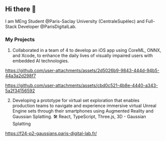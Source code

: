 ## Hi there 👋

I am MEng Student @Paris-Saclay University (CentraleSupélec) and Full-Stack Developer @ParisDigitalLab.

### My Projects

1. Collaborated in a team of 4 to develop an iOS app using CoreML, ONNX, and Xcode, to enhance the daily lives of visually impaired users with embedded AI technologies.




https://github.com/user-attachments/assets/2d5026b9-9843-444d-94b5-44a3a2d298f7


https://github.com/user-attachments/assets/cbd0c521-4b8e-4440-a343-5a2f34156592



2. Developing a prototype for virtual set exploration that enables production teams to navigate and experience immersive virtual Unreal Engine sets through their smartphones using Augmented Reality and Gaussian Splatting.
🛠️ React, TypeScript, Three.js, 3D - Gaussian Splatting


https://f24-p2-gaussians.paris-digital-lab.fr/


<!--
**guillaum12/guillaum12** is a ✨ _special_ ✨ repository because its `README.md` (this file) appears on your GitHub profile.

Here are some ideas to get you started:

- 🔭 I’m currently working on ...
- 🌱 I’m currently learning ...
- 👯 I’m looking to collaborate on ...
- 🤔 I’m looking for help with ...
- 💬 Ask me about ...
- 📫 How to reach me: ...
- 😄 Pronouns: ...
- ⚡ Fun fact: ...
-->

